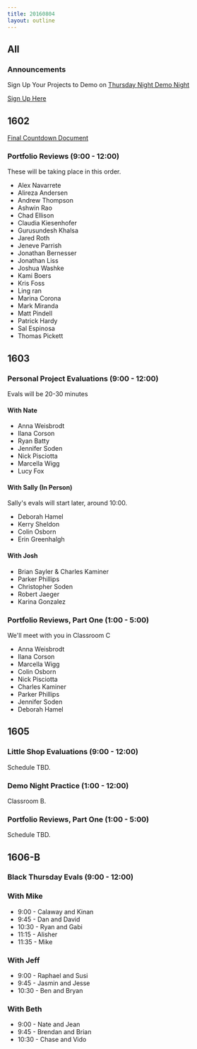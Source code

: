 ```yaml
---
title: 20160804
layout: outline
---
```


## All

### Announcements

Sign Up Your Projects to Demo on [Thursday Night Demo Night](http://www.meetup.com/Turing-Community-Events/events/232879633/)

[Sign Up Here](https://goo.gl/forms/xFnaV0Ms1ZSGC9Wn2)

## 1602

[Final Countdown Document](https://gist.github.com/rrgayhart/35784c39bc7dcb8561fcbd68ef34c98f)

### Portfolio Reviews (9:00 - 12:00)

These will be taking place in this order.

* Alex Navarrete
* Alireza Andersen
* Andrew Thompson
* Ashwin Rao
* Chad Ellison
* Claudia Kiesenhofer
* Gurusundesh Khalsa
* Jared Roth
* Jeneve Parrish
* Jonathan Bernesser
* Jonathan Liss
* Joshua Washke
* Kami Boers
* Kris Foss
* Ling ran
* Marina Corona
* Mark Miranda
* Matt Pindell
* Patrick Hardy
* Sal Espinosa
* Thomas Pickett

## 1603

### Personal Project Evaluations (9:00 - 12:00)

Evals will be 20-30 minutes


#### With Nate

* Anna Weisbrodt
* Ilana Corson
* Ryan Batty
* Jennifer Soden
* Nick Pisciotta
* Marcella Wigg
* Lucy Fox

#### With Sally (In Person)

Sally's evals will start later, around 10:00.

* Deborah Hamel
* Kerry Sheldon
* Colin Osborn
* Erin Greenhalgh

#### With Josh

* Brian Sayler & Charles Kaminer
* Parker Phillips
* Christopher Soden
* Robert Jaeger
* Karina Gonzalez

### Portfolio Reviews, Part One (1:00 - 5:00)

We'll meet with you in Classroom C

* Anna Weisbrodt
* Ilana Corson
* Marcella Wigg
* Colin Osborn
* Nick Pisciotta
* Charles Kaminer
* Parker Phillips
* Jennifer Soden
* Deborah Hamel



## 1605

### Little Shop Evaluations (9:00 - 12:00)

Schedule TBD.

### Demo Night Practice (1:00 - 12:00)

Classroom B.

### Portfolio Reviews, Part One (1:00 - 5:00)

Schedule TBD.


## 1606-B

### Black Thursday Evals (9:00 - 12:00)

### With Mike
* 9:00 - Calaway and Kinan
* 9:45 - Dan and David
* 10:30 - Ryan and Gabi
* 11:15 - Alisher
* 11:35 - Mike

### With Jeff
* 9:00 - Raphael and Susi
* 9:45 - Jasmin and Jesse
* 10:30 - Ben and Bryan

### With Beth
* 9:00 - Nate and Jean
* 9:45 - Brendan and Brian
* 10:30 - Chase and Vido
